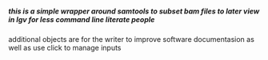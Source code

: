 


##### this is a simple wrapper around samtools to subset bam files to later view in Igv for less command line literate people

additional objects are for the writer to improve software documentasion as well as use click to manage inputs

